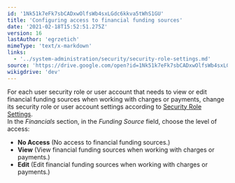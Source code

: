 ```yaml
---
id: '1Nk51k7eFk7sbCADxwOlfsWb4sxLGdc6kkva5tWhS1GU'
title: 'Configuring access to financial funding sources'
date: '2021-02-18T15:52:51.275Z'
version: 16
lastAuthor: 'egrzetich'
mimeType: 'text/x-markdown'
links:
  - '../system-administration/security/security-role-settings.md'
source: 'https://drive.google.com/open?id=1Nk51k7eFk7sbCADxwOlfsWb4sxLGdc6kkva5tWhS1GU'
wikigdrive: 'dev'
---
```

For each user security role or user account that needs to view or edit financial funding sources when working with charges or payments, change its security role or user account settings according to [Security Role Settings](../system-administration/security/security-role-settings.md).   
In the *Financials* section, in the *Funding Source* field, choose the level of access:
* <strong>No Access</strong> (No access to financial funding sources.)
* <strong>View</strong> (View financial funding sources when working with charges or payments.)
* <strong>Edit</strong> (Edit financial funding sources when working with charges or payments.)
